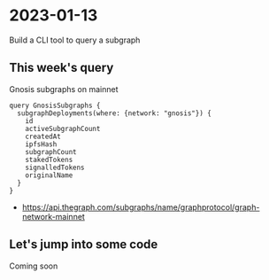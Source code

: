 # 2023-01-13
Build a CLI tool to query a subgraph

## This week's query
Gnosis subgraphs on mainnet

``` gql
query GnosisSubgraphs {
  subgraphDeployments(where: {network: "gnosis"}) {
    id
    activeSubgraphCount
    createdAt
    ipfsHash
    subgraphCount
    stakedTokens
    signalledTokens
    originalName
  }
}
```
* https://api.thegraph.com/subgraphs/name/graphprotocol/graph-network-mainnet

## Let's jump into some code
Coming soon
